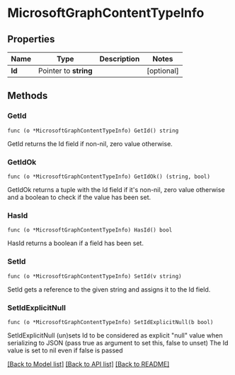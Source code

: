# MicrosoftGraphContentTypeInfo

## Properties

Name | Type | Description | Notes
------------ | ------------- | ------------- | -------------
**Id** | Pointer to **string** |  | [optional] 

## Methods

### GetId

`func (o *MicrosoftGraphContentTypeInfo) GetId() string`

GetId returns the Id field if non-nil, zero value otherwise.

### GetIdOk

`func (o *MicrosoftGraphContentTypeInfo) GetIdOk() (string, bool)`

GetIdOk returns a tuple with the Id field if it's non-nil, zero value otherwise
and a boolean to check if the value has been set.

### HasId

`func (o *MicrosoftGraphContentTypeInfo) HasId() bool`

HasId returns a boolean if a field has been set.

### SetId

`func (o *MicrosoftGraphContentTypeInfo) SetId(v string)`

SetId gets a reference to the given string and assigns it to the Id field.

### SetIdExplicitNull

`func (o *MicrosoftGraphContentTypeInfo) SetIdExplicitNull(b bool)`

SetIdExplicitNull (un)sets Id to be considered as explicit "null" value
when serializing to JSON (pass true as argument to set this, false to unset)
The Id value is set to nil even if false is passed

[[Back to Model list]](../README.md#documentation-for-models) [[Back to API list]](../README.md#documentation-for-api-endpoints) [[Back to README]](../README.md)


